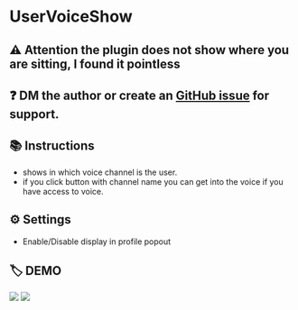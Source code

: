 # UserVoiceShow

## ⚠️ Attention the plugin does not show where you are sitting, I found it pointless

## ❓ DM the author or create an [GitHub issue](https://github.com/xmnlz/better-discord-stuff/issues) for support.

## 📚 Instructions

-   shows in which voice channel is the user.
-   if you click button with channel name you can get into the voice if you have access to voice.

## ⚙️ Settings

-   Enable/Disable display in profile popout

## 🏷️ DEMO

![](https://cdn.discordapp.com/attachments/864862775439261707/864865379292413962/UserFooter.gif)
![](https://cdn.discordapp.com/attachments/864862775439261707/864877956799529000/UserPopup.gif)
